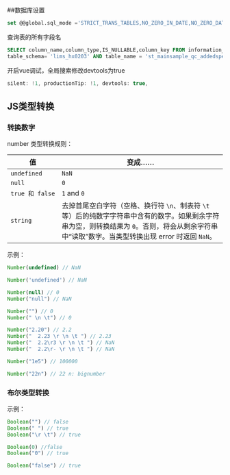 ##数据库设置

```sql
set @@global.sql_mode ='STRICT_TRANS_TABLES,NO_ZERO_IN_DATE,NO_ZERO_DATE,ERROR_FOR_DIVISION_BY_ZERO,NO_ENGINE_SUBSTITUTION'
```

查询表的所有字段名
```sql
SELECT column_name,column_type,IS_NULLABLE,column_key FROM information_schema.columns WHERE
table_schema= 'lims_hx0203' AND table_name = 'st_mainsample_qc_addedspecimen'
```

开启vue调试，全局搜索修改devtools为true
```js
silent: !1, productionTip: !1, devtools: true,
```


## JS类型转换

### 转换数字
number 类型转换规则：

| 值 | 变成…… |
| --- | --- |
| `undefined` | `NaN` |
| `null` | `0` |
|<code>true&nbsp;和&nbsp;false</code> | `1` and `0` |
| `string` | 去掉首尾空白字符（空格、换行符 `\n`、制表符 `\t` 等）后的纯数字字符串中含有的数字。如果剩余字符串为空，则转换结果为 `0`。否则，将会从剩余字符串中“读取”数字。当类型转换出现 error 时返回 `NaN`。 |

示例：
```js
Number(undefined) // NaN

Number('undefined') // NaN

Number(null) // 0
Number("null") // NaN

Number("") // 0
Number(" \n \t") // 0

Number("2.20") // 2.2
Number("  2.23 \r \n \t ") // 2.23
Number("  2.2\r3 \r \n \t ") // NaN
Number("  2.2\r- \r \n \t ") // NaN

Number("1e5") // 100000

Number("22n") // 22 n: bignumber
```

### 布尔类型转换

示例：

```js
Boolean("") // false
Boolean(" ") // true
Boolean("\r \t") // true

Boolean(0) //false
Boolean("0") // true

Boolean("false") // true
```